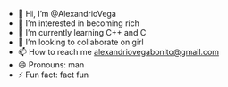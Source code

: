 - 👋 Hi, I’m @AlexandrioVega
- 👀 I’m interested in becoming rich
- 🌱 I’m currently learning C++ and C
- 💞️ I’m looking to collaborate on girl
- 📫 How to reach me alexandriovegabonito@gmail.com
- 😄 Pronouns: man
- ⚡ Fun fact: fact fun

<!---
AlexandrioVega/AlexandrioVega is a ✨ special ✨ repository because its `README.md` (this file) appears on your GitHub profile.
You can click the Preview link to take a look at your changes.
--->
